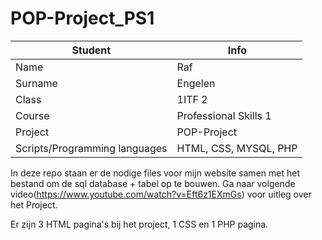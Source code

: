 # POP-Project_PS1

| Student                       | Info                                        |
|-------------------------------|---------------------------------------------|
| Name                          | Raf                                         |
| Surname                       | Engelen                                     |
| Class                         | 1ITF 2                                      |
| Course                        | Professional Skills 1                       |
| Project                       | POP-Project                                 |
| Scripts/Programming languages | HTML, CSS, MYSQL, PHP                       |

In deze repo staan er de nodige files voor mijn website samen met het bestand om de sql database + tabel op te bouwen.
Ga naar volgende video(https://www.youtube.com/watch?v=Eft6z1EXmGs) voor uitleg over het Project.

Er zijn 3 HTML pagina's bij het project, 1 CSS en 1 PHP pagina. 